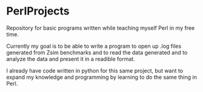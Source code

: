 # PerlProjects
Repository for basic programs written while teaching myself Perl in my free time.


Currently my goal is to be able to write a program to open up .log files generated from Zsim benchmarks and to read the data generated and to analyze the data and present it in a readible format. 

I already have code written in python for this same project, but want to expand my knowledge and programming by learning to do the same thing in Perl. 
